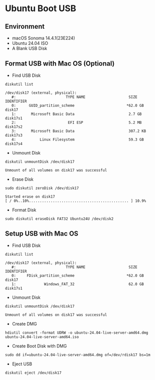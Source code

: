 # Ubuntu Boot USB
## Environment
- macOS Sonoma 14.4.1(23E224)
- Ubuntu 24.04 ISO
- A Blank USB Disk

## Format USB with Mac OS (Optional)
- Find USB Disk
```shell
diskutil list
```
```
/dev/disk17 (external, physical):
   #:                       TYPE NAME                    SIZE       IDENTIFIER
   0:      GUID_partition_scheme                        *62.0 GB    disk17
   1:       Microsoft Basic Data                         2.7 GB     disk17s1
   2:                        EFI ESP                     5.2 MB     disk17s2
   3:       Microsoft Basic Data                         307.2 KB   disk17s3
   4:           Linux Filesystem                         59.3 GB    disk17s4
```
- Unmount Disk
```shell
diskutil unmountDisk /dev/disk17
```
```
Unmount of all volumes on disk17 was successful
```
- Erase Disk
```shell
sudo diskutil zeroDisk /dev/disk17
```
```
Started erase on disk17
[ / 0%..10%.............................................. ] 10.9% 
```
- Format Disk
```shell
sudo diskutil eraseDisk FAT32 Ubuntu24U /dev/disk2
```

## Setup USB with Mac OS
- Find USB Disk
```shell
diskutil list
```
```
/dev/disk17 (external, physical):
   #:                       TYPE NAME                    SIZE       IDENTIFIER
   0:     FDisk_partition_scheme                        *62.0 GB    disk17
   1:             Windows_FAT_32                         62.0 GB    disk17s1
```
- Unmount Disk
```shell
diskutil unmountDisk /dev/disk17
```
```
Unmount of all volumes on disk17 was successful
```
- Create DMG
```
hdiutil convert -format UDRW -o ubuntu-24.04-live-server-amd64.dmg ubuntu-24.04-live-server-amd64.iso
```
- Create Boot Disk with DMG
```
sudo dd if=ubuntu-24.04-live-server-amd64.dmg of=/dev/rdisk17 bs=1m
```
- Eject USB
```
diskutil eject /dev/disk17
```
